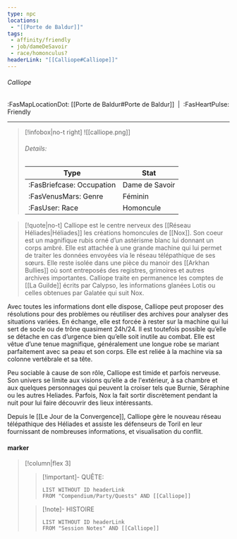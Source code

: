 ```yaml
---
type: npc
locations:
 - "[[Porte de Baldur]]"
tags:
 - affinity/friendly
 - job/dameDeSavoir
 - race/homonculus?
headerLink: "[[Calliope#Calliope]]"
---
```

###### Calliope
<span class="sub2">:FasMapLocationDot: [[Porte de Baldur#Porte de Baldur]]&nbsp;&nbsp;|&nbsp;&nbsp;:FasHeartPulse: Friendly </span>
___

> [!infobox|no-t right]
> ![[calliope.png]]
> ###### Details:
> | Type | Stat |
> | ---- | ---- |
> | :FasBriefcase: Occupation |  Dame de Savoir |
> | :FasVenusMars: Genre | Féminin |
> | :FasUser: Race | Homoncule |
<span class="clearfix"></span>

> [!quote|no-t]
>Calliope est le centre nerveux des [[Réseau Héliades|Héliades]] les créations homoncules de [[Nox]]. Son coeur est un magnifique rubis orné d’un astérisme blanc lui donnant un corps ambré. Elle est attachée à une grande machine qui lui permet de traiter les données envoyées via le réseau télépathique de ses sœurs. Elle reste isolée dans une pièce du manoir des [[Arkhan Bullies]] où sont entreposés des registres, grimoires et autres archives importantes. Calliope traite en permanence les comptes de [[La Guilde]] écrits par Calypso, les informations glanées Lotis ou celles obtenues par Galatée qui suit Nox.

Avec toutes les informations dont elle dispose, Calliope peut proposer des résolutions pour des problèmes ou réutiliser des archives pour analyser des situations variées. En échange, elle est forcée à rester sur la machine qui lui sert de socle ou de trône quasiment 24h/24. Il est toutefois possible qu’elle se détache en cas d’urgence bien qu’elle soit inutile au combat. Elle est vêtue d’une tenue magnifique, généralement une longue robe se mariant parfaitement avec sa peau et son corps. Elle est reliée à la machine via sa colonne vertébrale et sa tête.  

Peu sociable à cause de son rôle, Calliope est timide et parfois nerveuse. Son univers se limite aux visions qu’elle a de l'extérieur, à sa chambre et aux quelques personnages qui peuvent la croiser tels que Burnie, Séraphine ou les autres Heliades. Parfois, Nox la fait sortir discrètement pendant la nuit pour lui faire découvrir des lieux intéressants.

Depuis le [[Le Jour de la Convergence]], Calliope gère le nouveau réseau télépathique des Héliades et assiste les défenseurs de Toril en leur fournissant de nombreuses informations, et visualisation du conflit.

#### marker
> [!column|flex 3]
>> [!important]- QUÊTE:
>>```dataview
>>LIST WITHOUT ID headerLink
>>FROM "Compendium/Party/Quests" AND [[Calliope]]
>
>>[!note]- HISTOIRE
>>```dataview
>>LIST WITHOUT ID headerLink
>>FROM "Session Notes" AND [[Calliope]]


